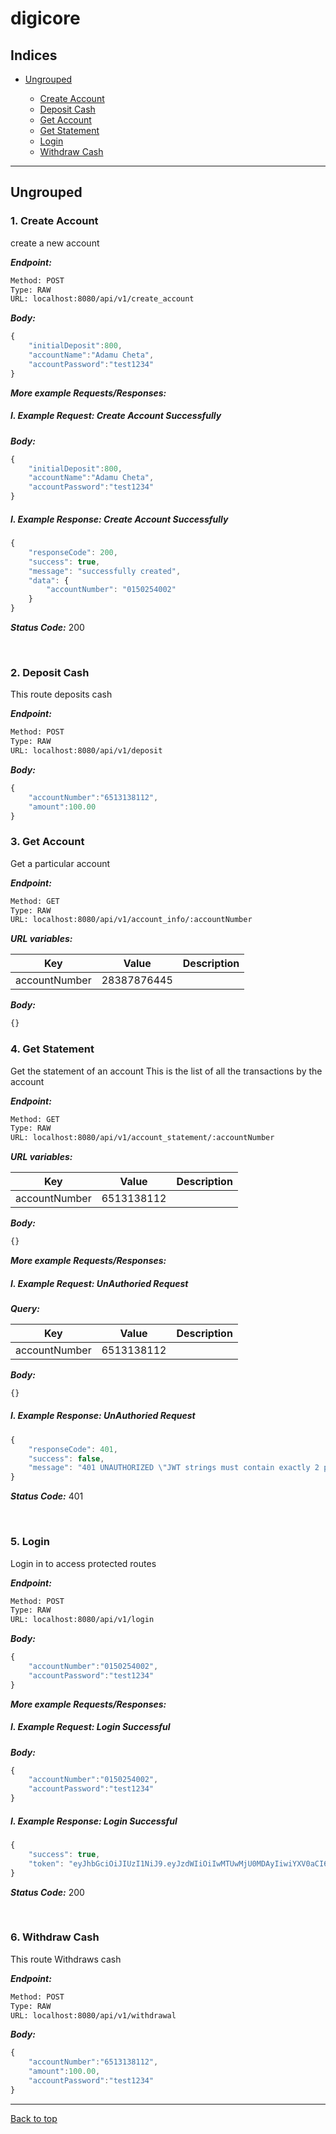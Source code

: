 
# digicore



## Indices

* [Ungrouped](#ungrouped)

  * [Create Account](#1-create-account)
  * [Deposit Cash](#2-deposit-cash)
  * [Get Account](#3-get-account)
  * [Get Statement](#4-get-statement)
  * [Login](#5-login)
  * [Withdraw Cash](#6-withdraw-cash)


--------


## Ungrouped



### 1. Create Account


create a new account


***Endpoint:***

```bash
Method: POST
Type: RAW
URL: localhost:8080/api/v1/create_account
```



***Body:***

```js        
{
    "initialDeposit":800,
    "accountName":"Adamu Cheta",
    "accountPassword":"test1234"
}
```



***More example Requests/Responses:***


##### I. Example Request: Create Account Successfully



***Body:***

```js        
{
    "initialDeposit":800,
    "accountName":"Adamu Cheta",
    "accountPassword":"test1234"
}
```



##### I. Example Response: Create Account Successfully
```js
{
    "responseCode": 200,
    "success": true,
    "message": "successfully created",
    "data": {
        "accountNumber": "0150254002"
    }
}
```


***Status Code:*** 200

<br>



### 2. Deposit Cash


This route deposits cash


***Endpoint:***

```bash
Method: POST
Type: RAW
URL: localhost:8080/api/v1/deposit
```



***Body:***

```js        
{
    "accountNumber":"6513138112",
    "amount":100.00
}
```



### 3. Get Account


Get a particular account


***Endpoint:***

```bash
Method: GET
Type: RAW
URL: localhost:8080/api/v1/account_info/:accountNumber
```



***URL variables:***

| Key | Value | Description |
| --- | ------|-------------|
| accountNumber | 28387876445 |  |



***Body:***

```js        
{}
```



### 4. Get Statement


Get the statement of an account
This is the list of all the transactions by the account


***Endpoint:***

```bash
Method: GET
Type: RAW
URL: localhost:8080/api/v1/account_statement/:accountNumber
```



***URL variables:***

| Key | Value | Description |
| --- | ------|-------------|
| accountNumber | 6513138112 |  |



***Body:***

```js        
{}
```



***More example Requests/Responses:***


##### I. Example Request: UnAuthoried Request



***Query:***

| Key | Value | Description |
| --- | ------|-------------|
| accountNumber | 6513138112 |  |



***Body:***

```js        
{}
```



##### I. Example Response: UnAuthoried Request
```js
{
    "responseCode": 401,
    "success": false,
    "message": "401 UNAUTHORIZED \"JWT strings must contain exactly 2 period characters. Found: 0 Invalid JWT token, try logging in\""
}
```


***Status Code:*** 401

<br>



### 5. Login


Login in to access protected routes


***Endpoint:***

```bash
Method: POST
Type: RAW
URL: localhost:8080/api/v1/login
```



***Body:***

```js        
{
    "accountNumber":"0150254002",
    "accountPassword":"test1234"
}
```



***More example Requests/Responses:***


##### I. Example Request: Login Successful



***Body:***

```js        
{
    "accountNumber":"0150254002",
    "accountPassword":"test1234"
}
```



##### I. Example Response: Login Successful
```js
{
    "success": true,
    "token": "eyJhbGciOiJIUzI1NiJ9.eyJzdWIiOiIwMTUwMjU0MDAyIiwiYXV0aCI6eyJhY2NvdW50TmFtZSI6IkFkYW11IENoZXRhIiwiZW5hYmxlZCI6InRydWUifSwiZXhwIjoxNjQ2MTIyMjI3fQ.neYY2tKyYtFWnU-kd1qZoaTKk8gStF2fKIOmbb0POFM"
}
```


***Status Code:*** 200

<br>



### 6. Withdraw Cash


This route Withdraws cash


***Endpoint:***

```bash
Method: POST
Type: RAW
URL: localhost:8080/api/v1/withdrawal
```



***Body:***

```js        
{
    "accountNumber":"6513138112",
    "amount":100.00,
    "accountPassword":"test1234"
}
```



---
[Back to top](#digicore)
